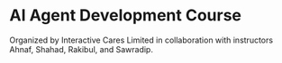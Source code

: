 # AI Agent Development Course
Organized by Interactive Cares Limited in collaboration with instructors Ahnaf, Shahad, Rakibul, and Sawradip.

